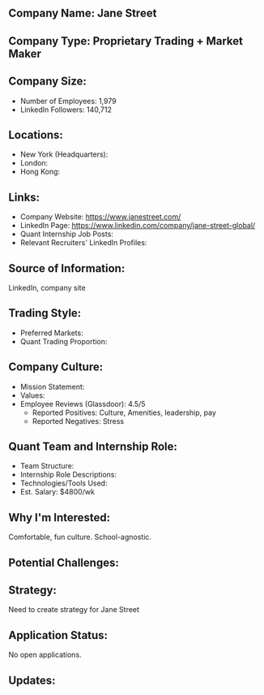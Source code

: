 ## Company Name: Jane Street

## Company Type: Proprietary Trading + Market Maker

## Company Size:
- Number of Employees: 1,979
- LinkedIn Followers: 140,712

## Locations:
- New York (Headquarters): 
- London: 
- Hong Kong: 

## Links:
- Company Website: https://www.janestreet.com/
- LinkedIn Page: https://www.linkedin.com/company/jane-street-global/
- Quant Internship Job Posts: 
- Relevant Recruiters' LinkedIn Profiles: 

## Source of Information:
LinkedIn, company site

## Trading Style:
- Preferred Markets: 
- Quant Trading Proportion: 

## Company Culture:
- Mission Statement: 
- Values: 
- Employee Reviews (Glassdoor): 4.5/5
  - Reported Positives: Culture, Amenities, leadership, pay
  - Reported Negatives: Stress

## Quant Team and Internship Role:
- Team Structure: 
- Internship Role Descriptions: 
- Technologies/Tools Used: 
- Est. Salary: $4800/wk

## Why I'm Interested:
Comfortable, fun culture. School-agnostic.

## Potential Challenges: 

## Strategy:
Need to create strategy for Jane Street

## Application Status:
No open applications.

## Updates:
